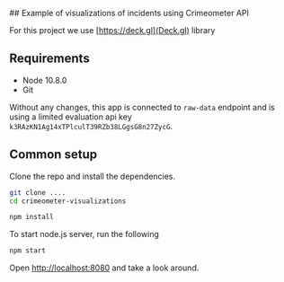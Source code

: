 

## Example of visualizations of incidents using Crimeometer API 

For this project we use [https://deck.gl](Deck.gl) library

## Requirements

* Node 10.8.0
* Git

Without any changes, this app is connected to `raw-data` endpoint and is using a limited evaluation api key `k3RAzKN1Ag14xTPlculT39RZb38LGgsG8n27ZycG`.

## Common setup

Clone the repo and install the dependencies.

```bash
git clone ....
cd crimeometer-visualizations
```

```bash
npm install
```

To start node.js server, run the following

```bash
npm start
```

Open [http://localhost:8080](http://localhost:8080) and take a look around.
